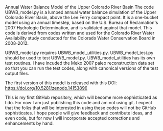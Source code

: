 Annual Water Balance Model of the Upper Colorado River Basin
The code UBWB_model.py is a lumped annual water balance simulation of the Upper Colorado River Basin, above the Lee Ferry compact point.  It is a one-bucket model using an annual timestep, based on the U.S. Bureau of Reclamation's 2007 Hydrologic Determination, and is validated against that model. This code is derived from codes written and used for the Colorado River Water Availability study conducted for the Colorado Water Conservation Board in 2008-2012.

UBWB_model.py requires UBWB_model_utilities.py. UBWB_model_test.py should be used to test UBWB_model.py.  UBWB_model_utilities has its own test routines. I have incuded the Meko 2007 paleo reconstruction data set so that you can run the test codes, along with canonical versions of the test output files.

The first version of this model is released with this DOI: https://doi.org/10.5281/zenodo.14153896

This is my first GitHub repository, which will become more sophisticated as I do.  For now I am just publishing this code and am not using git.  I expect that the folks that will be interested in using these codes will not be GitHub sophisticates. I hope people will give feedback and contribute ideas, and even code, but for now I will incorporate accepted corrections and enhancements by hand.
